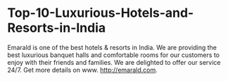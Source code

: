 # Top-10-Luxurious-Hotels-and-Resorts-in-India
Emarald is one of the best hotels &amp; resorts in India. We are providing the best luxurious banquet halls and comfortable rooms for our customers to enjoy with their friends and families. We are delighted to offer our service 24/7. Get more details on www. http://emarald.com. 

